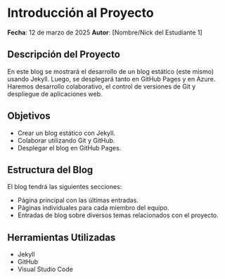 # Introducción al Proyecto
**Fecha**: 12 de marzo de 2025
**Autor**: [Nombre/Nick del Estudiante 1]
## Descripción del Proyecto
En este blog se mostrará el desarrollo de un blog estático (este mismo) usando Jekyll. Luego, se desplegará tanto en GitHub Pages y en Azure. Haremos desarrollo colaborativo, el control de versiones de Git y despliegue de aplicaciones web. 
## Objetivos
- Crear un blog estático con Jekyll.
- Colaborar utilizando Git y GitHub.
- Desplegar el blog en GitHub Pages.
## Estructura del Blog
El blog tendrá las siguientes secciones:
- Página principal con las últimas entradas.
- Páginas individuales para cada miembro del equipo.
- Entradas de blog sobre diversos temas relacionados con el proyecto.
## Herramientas Utilizadas
- Jekyll
- GitHub
- Visual Studio Code
